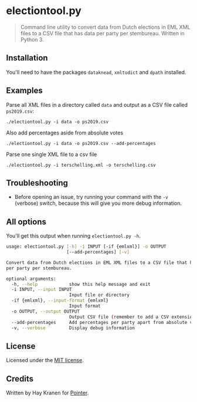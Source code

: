 # electiontool.py
> Command line utility to convert data from Dutch elections in EML XML files to a CSV file that has data per party per stembureau. Written in Python 3.

## Installation
You'll need to have the packages `dataknead`, `xmltodict` and `dpath` installed.

## Examples
Parse all XML files in a directory called `data` and output as a CSV file called `ps2019.csv`:

    ./electiontool.py -i data -o ps2019.csv

Also add percentages aside from absolute votes

    ./electiontool.py -i data -o ps2019.csv --add-percentages

Parse one single XML file to a csv file

    ./electiontool.py -i terschelling.xml -o terschelling.csv

## Troubleshooting
* Before opening an issue, try running your command with the `-v` (verbose) switch, because this will give you more debug information.

## All options
You'll get this output when running `electiontool.py -h`.

```bash
usage: electiontool.py [-h] -i INPUT [-if {emlxml}] -o OUTPUT
                       [--add-percentages] [-v]

Convert data from Dutch elections in EML XML files to a CSV file that has data
per party per stembureau.

optional arguments:
  -h, --help            show this help message and exit
  -i INPUT, --input INPUT
                        Input file or directory
  -if {emlxml}, --input-format {emlxml}
                        Input format
  -o OUTPUT, --output OUTPUT
                        Output CSV file (remember to add a CSV extension)
  --add-percentages     Add percentages per party apart from absolute votes
  -v, --verbose         Display debug information
```

## License
Licensed under the [MIT license](https://opensource.org/licenses/MIT).

## Credits
Written by Hay Kranen for [Pointer](https://www.pointer.nl).
